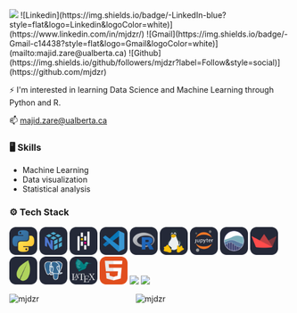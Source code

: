 <img src="https://hitscounter.dev/api/hit?url=https%3A%2F%2Fgithub.com%2Fmjdzr&label=Hits&icon=github&color=%23198754">
![Linkedin](https://img.shields.io/badge/-LinkedIn-blue?style=flat&logo=Linkedin&logoColor=white)](https://www.linkedin.com/in/mjdzr/)
![Gmail](https://img.shields.io/badge/-Gmail-c14438?style=flat&logo=Gmail&logoColor=white)](mailto:majid.zare@ualberta.ca)
![Github](https://img.shields.io/github/followers/mjdzr?label=Follow&style=social)](https://github.com/mjdzr)

⚡ I'm interested in learning Data Science and Machine Learning through Python and R.

📫 [majid.zare@ualberta.ca](mailto:majid.zare@ualberta.ca)

### 🖥 Skills

- Machine Learning
- Data visualization
- Statistical analysis

### ⚙️ Tech Stack
<img src="https://github.com/LelouchFR/skill-icons/blob/main/assets/python-auto.svg" style="width:50px; display:inline;"> <img src="https://github.com/LelouchFR/skill-icons/blob/main/assets/numpy-auto.svg" style="width:50px; display:inline;"> <img src="https://github.com/LelouchFR/skill-icons/blob/main/assets/pandas-auto.svg" style="width:50px; display:inline;"> <img src="https://github.com/LelouchFR/skill-icons/blob/main/assets/vscode-auto.svg" style="width:50px; display:inline;"> <img src="https://github.com/LelouchFR/skill-icons/blob/main/assets/r-auto.svg" style="width:50px; display:inline;"> <img src="https://github.com/LelouchFR/skill-icons/blob/main/assets/linux-auto.svg" style="width:50px; display:inline;"> <img src="https://github.com/LelouchFR/skill-icons/blob/main/assets/jupyter-auto.svg" style="width:50px; display:inline;"> <img src="https://github.com/LelouchFR/skill-icons/blob/main/assets/seaborn-auto.svg" style="width:50px; display:inline;"> <img src="https://github.com/LelouchFR/skill-icons/blob/main/assets/streamlit-auto.svg" style="width:50px; display:inline;"> <img src="https://github.com/LelouchFR/skill-icons/blob/main/assets/leaflet-auto.svg" style="width:50px; display:inline;"> <img src="https://github.com/LelouchFR/skill-icons/blob/main/assets/postgresql-auto.svg" style="width:50px; display:inline;"> <img src="https://github.com/LelouchFR/skill-icons/blob/main/assets/latex-auto.svg" style="width:50px; display:inline;"> <img src="https://github.com/LelouchFR/skill-icons/blob/main/assets/html.svg" style="width:50px; display:inline;"> <img src="https://github.com/LelouchFR/skill-icons/blob/main/assets/javascript.svg" style="width:50px; display:inline;"> <img src="https://github.com/LelouchFR/skill-icons/blob/main/assets/css.svg" style="width:50px;">

<div>
  <img width="45%" align="left" src="https://github-readme-stats.vercel.app/api/top-langs?username=mjdzr&show_icons=true&locale=en&layout=compact" alt="mjdzr" />
  <img width="50%"  src="https://github-readme-streak-stats.herokuapp.com/?user=mjdzr&" alt="mjdzr" />
</div>
